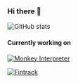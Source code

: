 ### Hi there 👋

![GitHub stats](https://github-readme-stats.vercel.app/api?username=zivlakmilos&show_icons=true&theme=transparent)

#### Currently working on
[![Monkey Interpreter](https://github-readme-stats.vercel.app/api/pin/?username=zivlakmilos&theme=transparent&repo=ts-monkey-interpreter)](https://github.com/anuraghazra/github-readme-stats)

[![Fintrack](https://github-readme-stats.vercel.app/api/pin/?username=zivlakmilos&repo=fintrack)](https://github.com/zivlakmilos/fintrack)

<!--

**zivlakmilos/zivlakmilos** is a ✨ _special_ ✨ repository because its `README.md` (this file) appears on your GitHub profile.

Here are some ideas to get you started:

- 🔭 I’m currently working on ...
- 🌱 I’m currently learning ...
- 👯 I’m looking to collaborate on ...
- 🤔 I’m looking for help with ...
- 💬 Ask me about ...
- 📫 How to reach me: ...
- 😄 Pronouns: ...
- ⚡ Fun fact: ...
-->
